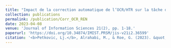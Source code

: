 ```yaml
---
title: "Impact de la correction automatique de l’OCR/HTR sur la tâche de reconnaissance d’entités nommées dans un corpus bruité."
collection: publications
permalink: /publication/Corr_OCR_REN
date: 2023-04-08
venue: 'Journal of Information Sciences 21(2), pp. 1-18.'
paperurl: 'https://doi.org/10.34874/IMIST.PRSM/jis-v21i2.36599'
citation: '<b>Petkovic, Lj.</b>, Alrahabi, M., & Roe, G. (2023). &quot;Impact de la correction automatique de l’OCR/HTR sur la tâche de reconnaissance d’entités nommées dans un corpus bruité&quot;.<i>Journal of Information Sciences 21(2)</i>, pp. 1-18.'
---
```

<!--[Download paper here](http://academicpages.github.io/files/paper1.pdf)-->

<!--Recommended citation: Your Name, You. (2009). "Paper Title Number 1." <i>Journal 1</i>. 1(1).-->